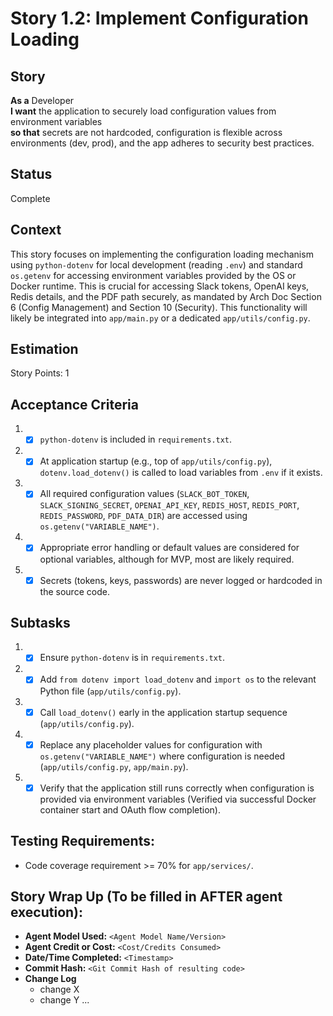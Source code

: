 # Story 1.2: Implement Configuration Loading

## Story

**As a** Developer\
**I want** the application to securely load configuration values from environment variables\
**so that** secrets are not hardcoded, configuration is flexible across environments (dev, prod), and the app adheres to security best practices.

## Status

Complete

## Context

This story focuses on implementing the configuration loading mechanism using `python-dotenv` for local development (reading `.env`) and standard `os.getenv` for accessing environment variables provided by the OS or Docker runtime. This is crucial for accessing Slack tokens, OpenAI keys, Redis details, and the PDF path securely, as mandated by Arch Doc Section 6 (Config Management) and Section 10 (Security). This functionality will likely be integrated into `app/main.py` or a dedicated `app/utils/config.py`.

## Estimation

Story Points: 1

## Acceptance Criteria

1.  - [x] `python-dotenv` is included in `requirements.txt`.
2.  - [x] At application startup (e.g., top of `app/utils/config.py`), `dotenv.load_dotenv()` is called to load variables from `.env` if it exists.
3.  - [x] All required configuration values (`SLACK_BOT_TOKEN`, `SLACK_SIGNING_SECRET`, `OPENAI_API_KEY`, `REDIS_HOST`, `REDIS_PORT`, `REDIS_PASSWORD`, `PDF_DATA_DIR`) are accessed using `os.getenv("VARIABLE_NAME")`.
4.  - [x] Appropriate error handling or default values are considered for optional variables, although for MVP, most are likely required.
5.  - [x] Secrets (tokens, keys, passwords) are never logged or hardcoded in the source code.

## Subtasks

1.  - [x] Ensure `python-dotenv` is in `requirements.txt`.
2.  - [x] Add `from dotenv import load_dotenv` and `import os` to the relevant Python file (`app/utils/config.py`).
3.  - [x] Call `load_dotenv()` early in the application startup sequence (`app/utils/config.py`).
4.  - [x] Replace any placeholder values for configuration with `os.getenv("VARIABLE_NAME")` where configuration is needed (`app/utils/config.py`, `app/main.py`).
5.  - [x] Verify that the application still runs correctly when configuration is provided via environment variables (Verified via successful Docker container start and OAuth flow completion).

## Testing Requirements:

*   Code coverage requirement >= 70% for `app/services/`.

## Story Wrap Up (To be filled in AFTER agent execution):

*   **Agent Model Used:** `<Agent Model Name/Version>`
*   **Agent Credit or Cost:** `<Cost/Credits Consumed>`
*   **Date/Time Completed:** `<Timestamp>`
*   **Commit Hash:** `<Git Commit Hash of resulting code>`
*   **Change Log**
    *   change X
    *   change Y
    ... 